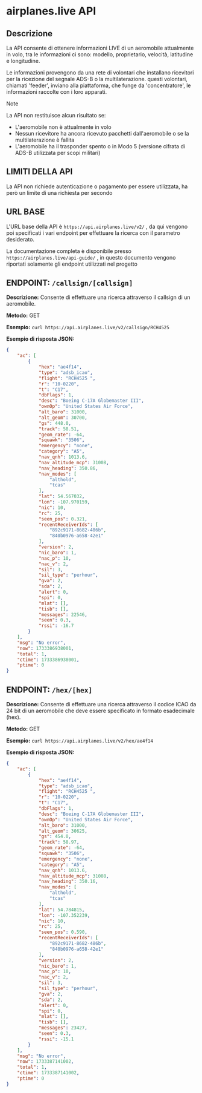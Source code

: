 # airplanes.live API
## Descrizione
La API consente di ottenere informazioni LIVE di un aeromobile attualmente in volo, tra le informazioni ci sono: modello, proprietario, velocità, latitudine e longitudine.

Le informazioni provengono da una rete di volontari che installano ricevitori per la ricezione del segnale ADS-B o la multilaterazione. questi volontari, chiamati 'feeder', inviano alla piattaforma, che funge da 'concentratore', le informazioni raccolte con i loro apparati.

> [!NOTE]
> La API non restituisce alcun risultato se:
> - L'aeromobile non è attualmente in volo
> - Nessun ricevitore ha ancora ricevuto pacchetti dall'aeromobile o se la multilaterazione è fallita
> - L'aeromobile ha il trasponder spento o in Modo 5 (versione cifrata di ADS-B utilizzata per scopi militari)

## LIMITI DELLA API
La API non richiede autenticazione o pagamento per essere utilizzata, ha però un limite di una richiesta per secondo

## URL BASE
L'URL base della API è `https://api.airplanes.live/v2/` , da qui vengono poi specificati i vari endpoint per effettuare la ricerca con il parametro desiderato. 

La documentazione completa è disponibile presso `https://airplanes.live/api-guide/` , in questo documento vengono riportati solamente gli endpoint utilizzati nel progetto

## ENDPOINT: `/callsign/[callsign]`

**Descrizione:** Consente di effettuare una ricerca attraverso il callsign di un aeromobile.

**Metodo:** GET

**Esempio:** `curl https://api.airplanes.live/v2/callsign/RCH4525`

**Esempio di risposta JSON:** 
```json
{
    "ac": [
        {
            "hex": "ae4f14",
            "type": "adsb_icao",
            "flight": "RCH4525 ",
            "r": "10-0220",
            "t": "C17",
            "dbFlags": 1,
            "desc": "Boeing C-17A Globemaster III",
            "ownOp": "United States Air Force",
            "alt_baro": 31000,
            "alt_geom": 30700,
            "gs": 448.0,
            "track": 58.51,
            "geom_rate": -64,
            "squawk": "3506",
            "emergency": "none",
            "category": "A5",
            "nav_qnh": 1013.6,
            "nav_altitude_mcp": 31008,
            "nav_heading": 350.86,
            "nav_modes": [
                "althold",
                "tcas"
            ],
            "lat": 54.567032,
            "lon": -107.970159,
            "nic": 10,
            "rc": 25,
            "seen_pos": 0.321,
            "recentReceiverIds": [
                "892c9171-8682-486b",
                "840b0976-a658-42e1"
            ],
            "version": 2,
            "nic_baro": 1,
            "nac_p": 10,
            "nac_v": 2,
            "sil": 3,
            "sil_type": "perhour",
            "gva": 2,
            "sda": 2,
            "alert": 0,
            "spi": 0,
            "mlat": [],
            "tisb": [],
            "messages": 22546,
            "seen": 0.3,
            "rssi": -16.7
        }
    ],
    "msg": "No error",
    "now": 1733386938001,
    "total": 1,
    "ctime": 1733386938001,
    "ptime": 0
}
```

## ENDPOINT: `/hex/[hex]`

**Descrizione:** Consente di effettuare una ricerca attraverso il codice ICAO da 24 bit di un aeromobile che deve essere specificato in formato esadecimale (hex).

**Metodo:** GET

**Esempio:** `curl https://api.airplanes.live/v2/hex/ae4f14`

**Esempio di risposta JSON:** 
```json
{
    "ac": [
        {
            "hex": "ae4f14",
            "type": "adsb_icao",
            "flight": "RCH4525 ",
            "r": "10-0220",
            "t": "C17",
            "dbFlags": 1,
            "desc": "Boeing C-17A Globemaster III",
            "ownOp": "United States Air Force",
            "alt_baro": 31000,
            "alt_geom": 30625,
            "gs": 454.0,
            "track": 58.97,
            "geom_rate": -64,
            "squawk": "3506",
            "emergency": "none",
            "category": "A5",
            "nav_qnh": 1013.6,
            "nav_altitude_mcp": 31008,
            "nav_heading": 350.16,
            "nav_modes": [
                "althold",
                "tcas"
            ],
            "lat": 54.784815,
            "lon": -107.352239,
            "nic": 10,
            "rc": 25,
            "seen_pos": 0.590,
            "recentReceiverIds": [
                "892c9171-8682-486b",
                "840b0976-a658-42e1"
            ],
            "version": 2,
            "nic_baro": 1,
            "nac_p": 10,
            "nac_v": 2,
            "sil": 3,
            "sil_type": "perhour",
            "gva": 2,
            "sda": 2,
            "alert": 0,
            "spi": 0,
            "mlat": [],
            "tisb": [],
            "messages": 23427,
            "seen": 0.3,
            "rssi": -15.1
        }
    ],
    "msg": "No error",
    "now": 1733387141002,
    "total": 1,
    "ctime": 1733387141002,
    "ptime": 0
}
```